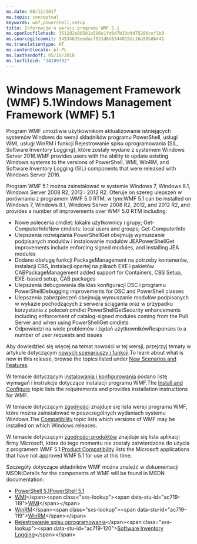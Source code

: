 ```yaml
---
ms.date: 08/12/2017
ms.topic: conceptual
keywords: wmf,powershell,setup
title: Informacje o wersji programu WMF 5.1
ms.openlocfilehash: 3512d2e80501a596e1fd6d7b33d4d75286cef1b9
ms.sourcegitcommit: 54534635eedacf531d8d6344019dc16a50b8b441
ms.translationtype: HT
ms.contentlocale: pl-PL
ms.lasthandoff: 05/16/2018
ms.locfileid: "34189792"
---
```

# <a name="windows-management-framework-wmf-51"></a><span data-ttu-id="ac719-103">Windows Management Framework (WMF) 5.1</span><span class="sxs-lookup"><span data-stu-id="ac719-103">Windows Management Framework (WMF) 5.1</span></span> #

<span data-ttu-id="ac719-104">Program WMF umożliwia użytkownikom aktualizowanie istniejących systemów Windows do wersji składników programu PowerShell, usługi WMI, usługi WinRM i funkcji Rejestrowanie spisu oprogramowania (SIL, Software Inventory Logging), które zostały wydane z systemem Windows Server 2016.</span><span class="sxs-lookup"><span data-stu-id="ac719-104">WMF provides users with the ability to update existing Windows systems to the versions of PowerShell, WMI, WinRM, and Software Inventory Logging (SIL) components that were released with Windows Server 2016.</span></span>

<span data-ttu-id="ac719-105">Program WMF 5.1 można zainstalować w systemie Windows 7, Windows 8.1, Windows Server 2008 R2, 2012 i 2012 R2. Oferuje on szereg ulepszeń w porównaniu z programem WMF 5.0 RTM, w tym:</span><span class="sxs-lookup"><span data-stu-id="ac719-105">WMF 5.1 can be installed on Windows 7, Windows 8.1, Windows Server 2008 R2, 2012, and 2012 R2, and provides a number of improvements over WMF 5.0 RTM including:</span></span>

- <span data-ttu-id="ac719-106">Nowe polecenia cmdlet: lokalni użytkownicy i grupy; Get-ComputerInfo</span><span class="sxs-lookup"><span data-stu-id="ac719-106">New cmdlets: local users and groups; Get-ComputerInfo</span></span>
- <span data-ttu-id="ac719-107">Ulepszenia rozwiązania PowerShellGet obejmują wymuszanie podpisanych modułów i instalowanie modułów JEA</span><span class="sxs-lookup"><span data-stu-id="ac719-107">PowerShellGet improvements include enforcing signed modules, and installing JEA modules</span></span>
- <span data-ttu-id="ac719-108">Dodano obsługę funkcji PackageManagement na potrzeby kontenerów, instalacji CBS, instalacji opartej na plikach EXE i pakietów CAB</span><span class="sxs-lookup"><span data-stu-id="ac719-108">PackageManagement added support for Containers, CBS Setup, EXE-based setup, CAB packages</span></span>
- <span data-ttu-id="ac719-109">Ulepszenia debugowania dla klas konfiguracji DSC i programu PowerShell</span><span class="sxs-lookup"><span data-stu-id="ac719-109">Debugging improvements for DSC and PowerShell classes</span></span>
- <span data-ttu-id="ac719-110">Ulepszenia zabezpieczeń obejmują wymuszanie modułów podpisanych w wykazie pochodzących z serwera ściągania oraz w przypadku korzystania z poleceń cmdlet PowerShellGet</span><span class="sxs-lookup"><span data-stu-id="ac719-110">Security enhancements including enforcement of catalog-signed modules coming from the Pull Server and when using PowerShellGet cmdlets</span></span>
- <span data-ttu-id="ac719-111">Odpowiedzi na wiele problemów i żądań użytkowników</span><span class="sxs-lookup"><span data-stu-id="ac719-111">Responses to a number of user requests and issues</span></span>

<span data-ttu-id="ac719-112">Aby dowiedzieć się więcej na temat nowości w tej wersji, przejrzyj tematy w artykule dotyczącym [nowych scenariuszy i funkcji](https://docs.microsoft.com/en-us/powershell/wmf/5.1/scenarios-features).</span><span class="sxs-lookup"><span data-stu-id="ac719-112">To learn about what is new in this release, browse the topics listed under [New Scenarios and Features](https://docs.microsoft.com/en-us/powershell/wmf/5.1/scenarios-features).</span></span>

<span data-ttu-id="ac719-113">W temacie dotyczącym [instalowania i konfigurowania](https://docs.microsoft.com/en-us/powershell/wmf/5.1/install-configure) podano listę wymagań i instrukcje dotyczące instalacji programu WMF.</span><span class="sxs-lookup"><span data-stu-id="ac719-113">The [Install and Configure](https://docs.microsoft.com/en-us/powershell/wmf/5.1/install-configure) topic lists the requirements and provides installation instructions for WMF.</span></span>

<span data-ttu-id="ac719-114">W temacie dotyczącym [zgodności](https://docs.microsoft.com/en-us/powershell/wmf/5.1/compatibility) znajduje się lista wersji programu WMF, które można zainstalować w poszczególnych wydaniach systemu Windows.</span><span class="sxs-lookup"><span data-stu-id="ac719-114">The [Compatibility](https://docs.microsoft.com/en-us/powershell/wmf/5.1/compatibility) topic lists which versions of WMF may be installed on which Windows releases.</span></span>

<span data-ttu-id="ac719-115">W temacie dotyczącym [zgodności produktów](https://docs.microsoft.com/en-us/powershell/wmf/5.1/productincompat) znajduje się lista aplikacji firmy Microsoft, które do tego momentu nie zostały zatwierdzone do użycia z programem WMF 5.1.</span><span class="sxs-lookup"><span data-stu-id="ac719-115">[Product Compatibility](https://docs.microsoft.com/en-us/powershell/wmf/5.1/productincompat) lists the Microsoft applications that have not approved WMF 5.1 for use at this time.</span></span>

<span data-ttu-id="ac719-116">Szczegóły dotyczące składników WMF można znaleźć w dokumentacji MSDN:</span><span class="sxs-lookup"><span data-stu-id="ac719-116">Details for the components of WMF will be found in MSDN documentation:</span></span>

- [<span data-ttu-id="ac719-117">PowerShell 5.1</span><span class="sxs-lookup"><span data-stu-id="ac719-117">PowerShell 5.1</span></span>](https://docs.microsoft.com/en-us/powershell/)
- <span data-ttu-id="ac719-118">[WMI](https://msdn.microsoft.com/en-us/library/jj152383(v=vs.85).aspx)</span><span class="sxs-lookup"><span data-stu-id="ac719-118">[WMI](https://msdn.microsoft.com/en-us/library/jj152383(v=vs.85).aspx)</span></span>
- <span data-ttu-id="ac719-119">[WinRM](https://msdn.microsoft.com/en-us/library/aa384426(v=vs.85).aspx)</span><span class="sxs-lookup"><span data-stu-id="ac719-119">[WinRM](https://msdn.microsoft.com/en-us/library/aa384426(v=vs.85).aspx)</span></span>
- <span data-ttu-id="ac719-120">[Rejestrowanie spisu oprogramowania](https://technet.microsoft.com/en-us/library/dn383584(v=ws.11).aspx)</span><span class="sxs-lookup"><span data-stu-id="ac719-120">[Software Inventory Logging](https://technet.microsoft.com/en-us/library/dn383584(v=ws.11).aspx)</span></span>
